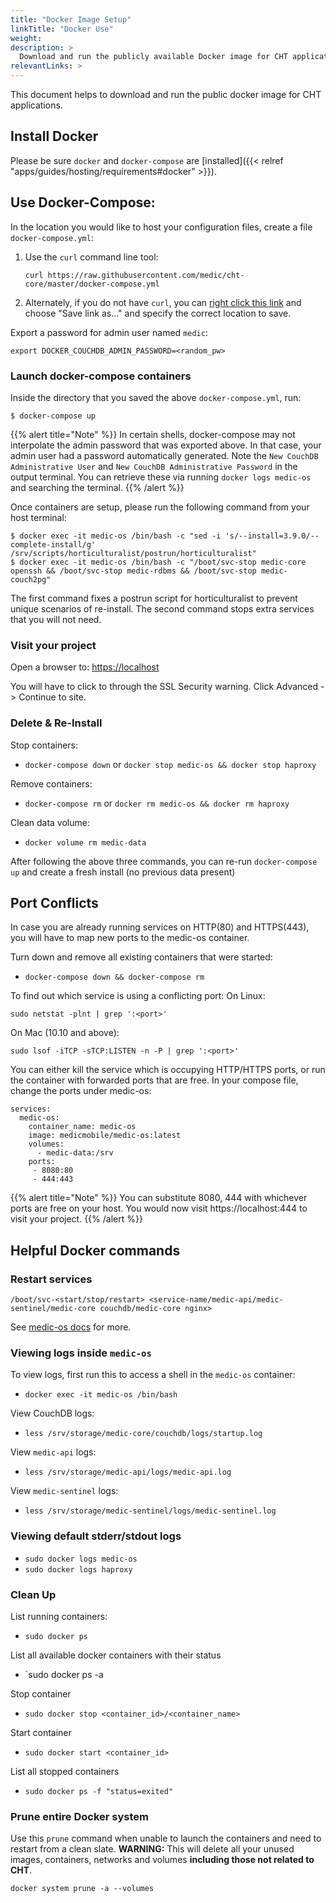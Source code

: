 ```yaml
---
title: "Docker Image Setup"
linkTitle: "Docker Use"
weight: 
description: >
  Download and run the publicly available Docker image for CHT applications
relevantLinks: >
---
```


This document helps to download and run the public docker image for CHT applications.

## Install Docker

Please be sure `docker` and `docker-compose` are [installed]({{< relref "apps/guides/hosting/requirements#docker" >}}). 

## Use Docker-Compose:

In the location you would like to host your configuration files, create a file `docker-compose.yml`: 

1. Use the `curl` command line tool:
    
    ```
    curl https://raw.githubusercontent.com/medic/cht-core/master/docker-compose.yml
    ```

1. Alternately, if you do not have  `curl`, you can [right click this link](https://raw.githubusercontent.com/medic/cht-core/master/docker-compose.yml) and choose "Save link as..." and specify the correct location to save.

Export a password for admin user named `medic`:
```
export DOCKER_COUCHDB_ADMIN_PASSWORD=<random_pw>
```

### Launch docker-compose containers

Inside the directory that you saved the above `docker-compose.yml`, run:
```
$ docker-compose up
```
{{% alert title="Note" %}}
In certain shells, docker-compose may not interpolate the admin password that was exported above. In that case, your admin user had a password automatically generated. Note the `New CouchDB Administrative User` and `New CouchDB Administrative Password` in the output terminal. You can retrieve these via running `docker logs medic-os` and searching the terminal.
{{% /alert %}}



Once containers are setup, please run the following command from your host terminal:
```
$ docker exec -it medic-os /bin/bash -c "sed -i 's/--install=3.9.0/--complete-install/g' /srv/scripts/horticulturalist/postrun/horticulturalist"
$ docker exec -it medic-os /bin/bash -c "/boot/svc-stop medic-core openssh && /boot/svc-stop medic-rdbms && /boot/svc-stop medic-couch2pg"
```

The first command fixes a postrun script for horticulturalist to prevent unique scenarios of re-install.
The second command stops extra services that you will not need.

### Visit your project

Open a browser to: [https://localhost](https://localhost)

You will have to click to through the SSL Security warning. Click Advanced -> Continue to site.

### Delete & Re-Install

Stop containers:
* `docker-compose down` or `docker stop medic-os && docker stop haproxy`

Remove containers:
* `docker-compose rm` or `docker rm medic-os && docker rm haproxy`

Clean data volume:
* `docker volume rm medic-data`

After following the above three commands, you can re-run `docker-compose up` and create a fresh install (no previous data present)

## Port Conflicts

In case you are already running services on HTTP(80) and HTTPS(443), you will have to map new ports to the medic-os container.

Turn down and remove all existing containers that were started: 
* `docker-compose down && docker-compose rm`

To find out which service is using a conflicting port:
On Linux:
```
sudo netstat -plnt | grep ':<port>'
```
On Mac (10.10 and above):
```
sudo lsof -iTCP -sTCP:LISTEN -n -P | grep ':<port>'
```
You can either kill the service which is occupying HTTP/HTTPS ports, or run the container with forwarded ports that are free.
In your compose file, change the ports under medic-os:
```
services:
  medic-os:
    container_name: medic-os
    image: medicmobile/medic-os:latest
    volumes:
      - medic-data:/srv
    ports:
     - 8080:80
     - 444:443
```
{{% alert title="Note" %}}
You can substitute 8080, 444 with whichever ports are free on your host. You would now visit https://localhost:444 to visit your project.
{{% /alert %}}



## Helpful Docker commands

### Restart services
`/boot/svc-<start/stop/restart> <service-name/medic-api/medic-sentinel/medic-core couchdb/medic-core nginx>`

See [medic-os docs](https://github.com/medic/medic-os#user-content-service-management-scripts) for more.

### Viewing logs inside `medic-os`

To view logs, first run this to access a shell in the `medic-os` container: 
 
* `docker exec -it medic-os /bin/bash`

View CouchDB logs:
* `less /srv/storage/medic-core/couchdb/logs/startup.log`

View `medic-api` logs: 
* `less /srv/storage/medic-api/logs/medic-api.log`

View `medic-sentinel` logs: 
* `less /srv/storage/medic-sentinel/logs/medic-sentinel.log`

### Viewing default stderr/stdout logs

* `sudo docker logs medic-os`
* `sudo docker logs haproxy`


### Clean Up

List running containers: 
* `sudo docker ps`

List all available docker containers with their status
* `sudo docker ps -a

Stop container
* `sudo docker stop <container_id>/<container_name>`

Start container
* `sudo docker start <container_id>`

List all stopped containers 
* `sudo docker ps -f "status=exited"`


### Prune entire Docker system
Use this `prune` command when unable to launch the containers and need to restart from a clean slate. **WARNING:** This will delete all your unused images, containers, networks and volumes **including those not related to CHT**.

```docker system prune -a --volumes```
